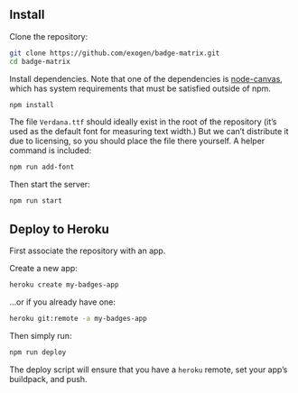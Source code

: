 ## Install

Clone the repository:

```sh
git clone https://github.com/exogen/badge-matrix.git
cd badge-matrix
```

Install dependencies. Note that one of the dependencies is
[node-canvas](https://github.com/Automattic/node-canvas), which has system
requirements that must be satisfied outside of npm.

```sh
npm install
```

The file `Verdana.ttf` should ideally exist in the root of the repository
(it’s used as the default font for measuring text width.) But we can’t
distribute it due to licensing, so you should place the file there yourself.
A helper command is included:

```sh
npm run add-font
```

Then start the server:

```sh
npm run start
```


## Deploy to Heroku

First associate the repository with an app.

Create a new app:

```sh
heroku create my-badges-app
```

…or if you already have one:

```sh
heroku git:remote -a my-badges-app
```

Then simply run:

```sh
npm run deploy
```

The deploy script will ensure that you have a `heroku` remote, set your
app’s buildpack, and push.

